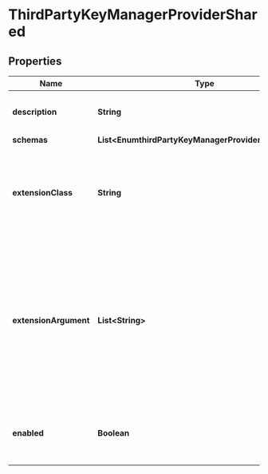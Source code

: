 

# ThirdPartyKeyManagerProviderShared


## Properties

| Name | Type | Description | Notes |
|------------ | ------------- | ------------- | -------------|
|**description** | **String** | A description for this Key Manager Provider |  [optional] |
|**schemas** | **List&lt;EnumthirdPartyKeyManagerProviderSchemaUrn&gt;** |  |  |
|**extensionClass** | **String** | The fully-qualified name of the Java class providing the logic for the Third Party Key Manager Provider. |  |
|**extensionArgument** | **List&lt;String&gt;** | The set of arguments used to customize the behavior for the Third Party Key Manager Provider. Each configuration property should be given in the form &#39;name&#x3D;value&#39;. |  [optional] |
|**enabled** | **Boolean** | Indicates whether the Key Manager Provider is enabled for use. |  |



